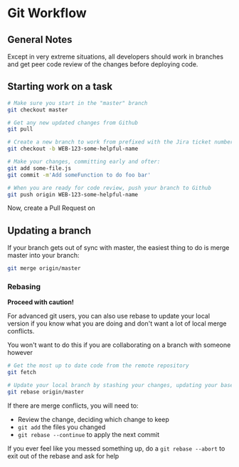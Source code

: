 # Git Workflow

## General Notes

Except in very extreme situations, all developers should work in branches and get peer code review of the changes before deploying code.

## Starting work on a task

```bash
# Make sure you start in the "master" branch
git checkout master

# Get any new updated changes from Github
git pull

# Create a new branch to work from prefixed with the Jira ticket number
git checkout -b WEB-123-some-helpful-name

# Make your changes, committing early and ofter:
git add some-file.js
git commit -m'Add someFunction to do foo bar'

# When you are ready for code review, push your branch to Github
git push origin WEB-123-some-helpful-name
```

Now, create a Pull Request on 

## Updating a branch

If your branch gets out of sync with master, the easiest thing to do is merge master into your branch:

```bash
git merge origin/master
```

### Rebasing

**Proceed with caution!**

For advanced git users, you can also use rebase to update your local version if you know what you are doing and don't want a lot of local merge conflicts.

You won't want to do this if you are collaborating on a branch with someone however

```bash
# Get the most up to date code from the remote repository
git fetch

# Update your local branch by stashing your changes, updating your base branch and then apply your commits on top of them:
git rebase origin/master
```

If there are merge conflicts, you will need to:

- Review the change, deciding which change to keep
- `git add` the files you changed
- `git rebase --continue` to apply the next commit

If you ever feel like you messed something up, do a `git rebase --abort` to exit out of the rebase and ask for help
